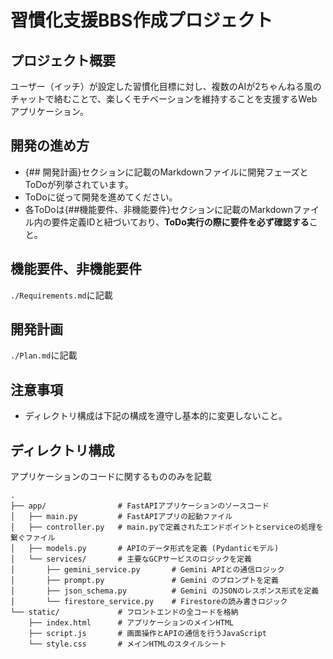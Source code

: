 # 習慣化支援BBS作成プロジェクト
## プロジェクト概要
ユーザー（イッチ）が設定した習慣化目標に対し、複数のAIが2ちゃんねる風のチャットで絡むことで、楽しくモチベーションを維持することを支援するWebアプリケーション。

## 開発の進め方
- {## 開発計画}セクションに記載のMarkdownファイルに開発フェーズとToDoが列挙されています。  
- ToDoに従って開発を進めてください。  
- 各ToDoは{##機能要件、非機能要件}セクションに記載のMarkdownファイル内の要件定義IDと紐づいており、**ToDo実行の際に要件を必ず確認する**こと。

## 機能要件、非機能要件
`./Requirements.md`に記載

## 開発計画
`./Plan.md`に記載

## 注意事項
- ディレクトリ構成は下記の構成を遵守し基本的に変更しないこと。

## ディレクトリ構成
アプリケーションのコードに関するもののみを記載
```
.
├── app/                # FastAPIアプリケーションのソースコード
│   ├── main.py         # FastAPIアプリの起動ファイル
│   ├── controller.py   # main.pyで定義されたエンドポイントとserviceの処理を繋ぐファイル
│   ├── models.py       # APIのデータ形式を定義 (Pydanticモデル)
│   └── services/       # 主要なGCPサービスのロジックを定義
│       ├── gemini_service.py       # Gemini APIとの通信ロジック
│       ├── prompt.py               # Gemini のプロンプトを定義
│       ├── json_schema.py          # Gemini のJSONのレスポンス形式を定義
│       └── firestore_service.py    # Firestoreの読み書きロジック
└── static/             # フロントエンドの全コードを格納
    ├── index.html      # アプリケーションのメインHTML
    ├── script.js       # 画面操作とAPIの通信を行うJavaScript
    └── style.css       # メインHTMLのスタイルシート
```